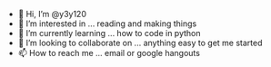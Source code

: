 - 👋 Hi, I’m @y3y120
- 👀 I’m interested in ... reading and making things
- 🌱 I’m currently learning ... how to code in python
- 💞️ I’m looking to collaborate on ... anything easy to get me started
- 📫 How to reach me ... email or google hangouts

<!---
y3y120/y3y120 is a ✨ special ✨ repository because its `README.md` (this file) appears on your GitHub profile.
You can click the Preview link to take a look at your changes.
--->
